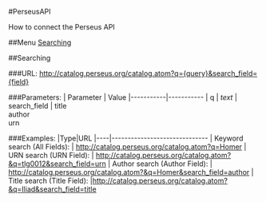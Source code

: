 #PerseusAPI

How to connect the Perseus API

##Menu
[Searching](#searching)

##Searching

###URL:
http://catalog.perseus.org/catalog.atom?q={query}&search_field={field}

###Parameters:
| Parameter | Value
|-----------|-----------
| q | <i>text</i>
| search_field | title<br>author<br>urn

###Examples:
|Type|URL
|----|------------------------------
| Keyword search (All Fields): | http://catalog.perseus.org/catalog.atom?q=Homer
| URN search (URN Field): | http://catalog.perseus.org/catalog.atom?&q=tlg0012&search_field=urn
| Author search (Author Field): | http://catalog.perseus.org/catalog.atom?&q=Homer&search_field=author
| Title search (Title Field): |http://catalog.perseus.org/catalog.atom?&q=Iliad&search_field=title

